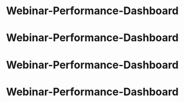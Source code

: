 # Webinar-Performance-Dashboard
# Webinar-Performance-Dashboard
# Webinar-Performance-Dashboard
# Webinar-Performance-Dashboard
